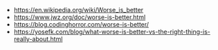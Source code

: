 

- https://en.wikipedia.org/wiki/Worse_is_better
- https://www.jwz.org/doc/worse-is-better.html
- https://blog.codinghorror.com/worse-is-better/
- https://yosefk.com/blog/what-worse-is-better-vs-the-right-thing-is-really-about.html

